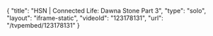 {
    "title": "HSN | Connected Life: Dawna Stone Part 3",
    "type": "solo",
    "layout": "iframe-static",
    "videoId": "123178131",
    "url": "\/tvpembed\/123178131"
}